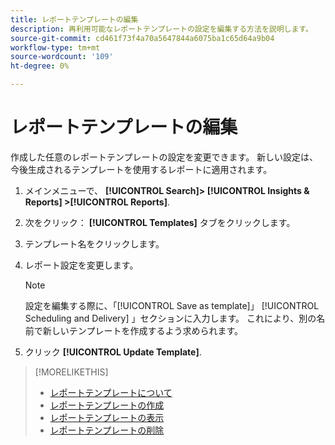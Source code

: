```yaml
---
title: レポートテンプレートの編集
description: 再利用可能なレポートテンプレートの設定を編集する方法を説明します。
source-git-commit: cd461f73f4a70a5647844a6075ba1c65d64a9b04
workflow-type: tm+mt
source-wordcount: '109'
ht-degree: 0%

---
```


# レポートテンプレートの編集

作成した任意のレポートテンプレートの設定を変更できます。 新しい設定は、今後生成されるテンプレートを使用するレポートに適用されます。

1. メインメニューで、 **[!UICONTROL Search]> [!UICONTROL Insights & Reports] >[!UICONTROL Reports]**.

1. 次をクリック： **[!UICONTROL Templates]** タブをクリックします。

1. テンプレート名をクリックします。

1. レポート設定を変更します。

   >[!NOTE]
   >
   > 設定を編集する際に、「[!UICONTROL Save as template]」 [!UICONTROL Scheduling and Delivery] 」セクションに入力します。 これにより、別の名前で新しいテンプレートを作成するよう求められます。

1. クリック **[!UICONTROL Update Template]**.

>[!MORELIKETHIS]
>
>* [レポートテンプレートについて](template-about.md)
>* [レポートテンプレートの作成](template-create.md)
>* [レポートテンプレートの表示](template-view.md)
>* [レポートテンプレートの削除](template-delete.md)

